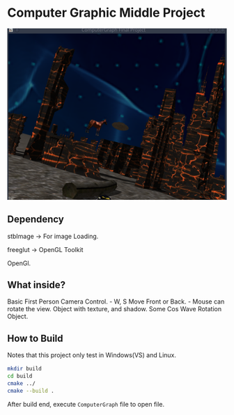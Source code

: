 # Computer Graphic Middle Project

![](./Assest/Ref.png)

## Dependency

stbImage -> For image Loading.

freeglut -> OpenGL Toolkit

OpenGl.


## What inside?

Basic First Person Camera Control.
    - W, S Move Front or Back.
    - Mouse can rotate the view.
Object with texture, and shadow.
Some Cos Wave Rotation Object. 


## How to Build

Notes that this project only test in Windows(VS) and Linux.

```sh
mkdir build 
cd build
cmake ../
cmake --build .
```

After build end, execute ```ComputerGraph``` file to open file.
